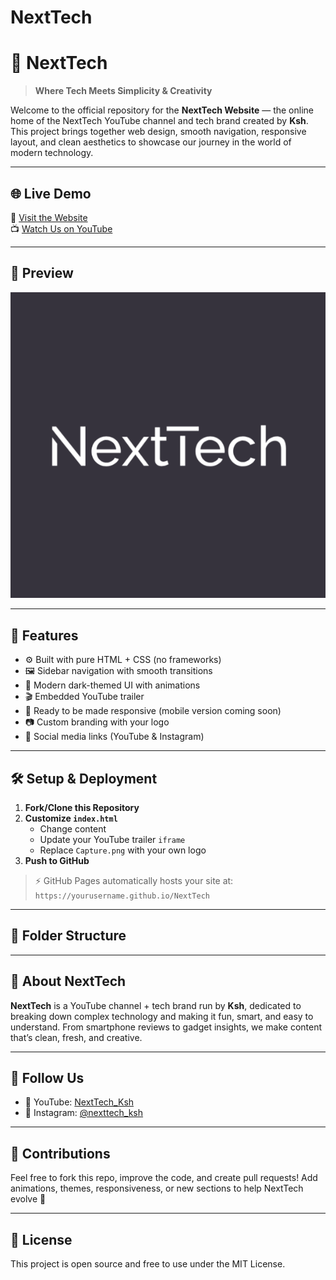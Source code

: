 # NextTech
# 🚀 NextTech

> **Where Tech Meets Simplicity & Creativity**

Welcome to the official repository for the **NextTech Website** — the online home of the NextTech YouTube channel and tech brand created by **Ksh**. This project brings together web design, smooth navigation, responsive layout, and clean aesthetics to showcase our journey in the world of modern technology.

---

## 🌐 Live Demo

🔗 [Visit the Website](https://kshiteejmali.github.io/NextTech)  
📺 [Watch Us on YouTube](https://youtube.com/@NextTech_Ksh)

---

## 📸 Preview

![Site Preview](Capture.png)

---

## 📁 Features

- ⚙️ Built with pure HTML + CSS (no frameworks)
- 🖼️ Sidebar navigation with smooth transitions
- 🎨 Modern dark-themed UI with animations
- 🎬 Embedded YouTube trailer
- 📱 Ready to be made responsive (mobile version coming soon)
- 📷 Custom branding with your logo
- 🔗 Social media links (YouTube & Instagram)

---

## 🛠️ Setup & Deployment

1. **Fork/Clone this Repository**
2. **Customize `index.html`**
   - Change content
   - Update your YouTube trailer `iframe`
   - Replace `Capture.png` with your own logo
3. **Push to GitHub**

> ⚡ GitHub Pages automatically hosts your site at:
> `https://yourusername.github.io/NextTech`

---

## 🧩 Folder Structure


---

## 🧠 About NextTech

**NextTech** is a YouTube channel + tech brand run by **Ksh**, dedicated to breaking down complex technology and making it fun, smart, and easy to understand. From smartphone reviews to gadget insights, we make content that’s clean, fresh, and creative.

---

## 📲 Follow Us

- 🎥 YouTube: [NextTech_Ksh](https://youtube.com/@NextTech_Ksh)
- 📸 Instagram: [@nexttech_ksh](https://instagram.com/nexttech_ksh)

---

## 🤝 Contributions

Feel free to fork this repo, improve the code, and create pull requests! Add animations, themes, responsiveness, or new sections to help NextTech evolve 🚀

---

## 📄 License

This project is open source and free to use under the MIT License.

